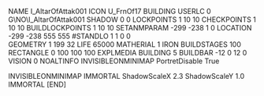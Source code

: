 NAME  I_AltarOfAttak001
ICON U_FrnOf17
BUILDING
USERLC 0 G\NO\I_AltarOfAttak001  SHADOW 0 0
LOCKPOINTS       1 10 10
CHECKPOINTS      1 10 10
BUILDLOCKPOINTS  1 10 10
SETANMPARAM -299 -238 1 0
LOCATION -299 -238 555 555
#STANDLO    1 1 0 0     
GEOMETRY 1 199 32
LIFE     65000
MATHERIAL 1 IRON
BUILDSTAGES 100
RECTANGLE    0 100 100 100
EXPLMEDIA BUILDING 5
BUILDBAR -12 0 12 0
VISION 0
NOALTINFO
INVISIBLEONMINIMAP
PortretDisable True

INVISIBLEONMINIMAP
IMMORTAL
ShadowScaleX 2.3
ShadowScaleY 1.0
IMMORTAL
[END]
